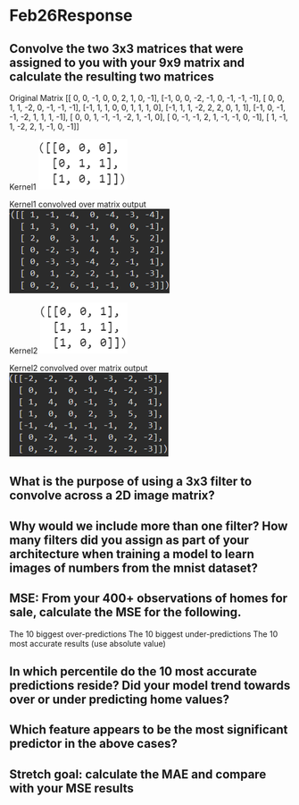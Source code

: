 # Feb26Response

## Convolve the two 3x3 matrices that were assigned to you with your 9x9 matrix and calculate the resulting two matrices

Original Matrix 
[[ 0,  0, -1,  0,  0,  2,  1,  0, -1],
       [-1,  0,  0, -2, -1,  0, -1, -1, -1],
       [ 0,  0,  1,  1, -2,  0, -1, -1, -1],
       [-1,  1,  1,  0,  0,  1,  1,  1,  0],
       [-1,  1,  1, -2,  2,  2,  0,  1,  1],
       [-1,  0, -1, -1, -2,  1,  1,  1, -1],
       [ 0,  0,  1, -1, -1, -2,  1, -1,  0],
       [ 0, -1, -1,  2,  1, -1, -1,  0, -1],
       [ 1, -1,  1, -2,  2,  1, -1,  0, -1]]

Kernel1
![Kernel1](kernel1.PNG)

Kernel1 convolved over matrix output
![Kernel1_Output](kernel1output.PNG)


Kernel2
![Kernel2](kernel2.PNG)

Kernel2 convolved over matrix output
![Kernel2_Output](kernel2output.PNG)



## What is the purpose of using a 3x3 filter to convolve across a 2D image matrix?

## Why would we include more than one filter? How many filters did you assign as part of your architecture when training a model to learn images of numbers from the mnist dataset?



## MSE: From your 400+ observations of homes for sale, calculate the MSE for the following.
The 10 biggest over-predictions
The 10 biggest under-predictions
The 10 most accurate results (use absolute value)


## In which percentile do the 10 most accurate predictions reside? Did your model trend towards over or under predicting home values?
## Which feature appears to be the most significant predictor in the above cases?
## Stretch goal: calculate the MAE and compare with your MSE results

